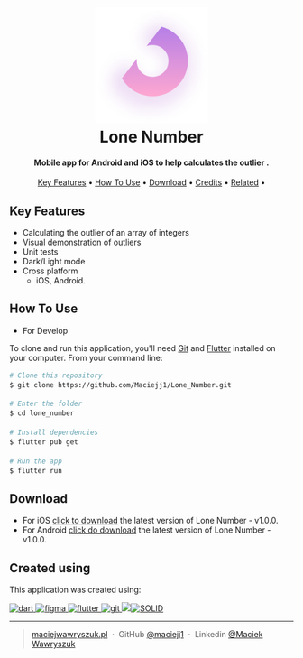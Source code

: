 
<h1 align="center">
  <br>
  <a href=""><img src="assets/images/logo.png" alt="Markdownify" width="200"></a>
  <br>
  Lone Number
  <br>
</h1>

<h4 align="center">Mobile app for Android and iOS to help calculates the outlier
<!-- <a href="http://electron.atom.io" target="_blank">Electron</a> -->
.</h4>

<!-- <p align="center">
  <a href="https://badge.fury.io/js/electron-markdownify">
    <img src="https://badge.fury.io/js/electron-markdownify.svg"
         alt="Gitter">
  </a>
  <a href="https://gitter.im/amitmerchant1990/electron-markdownify"><img src="https://badges.gitter.im/amitmerchant1990/electron-markdownify.svg"></a>
  <a href="https://saythanks.io/to/bullredeyes@gmail.com">
      <img src="https://img.shields.io/badge/SayThanks.io-%E2%98%BC-1EAEDB.svg">
  </a>
  <a href="https://www.paypal.me/AmitMerchant">
    <img src="https://img.shields.io/badge/$-donate-ff69b4.svg?maxAge=2592000&amp;style=flat">
  </a>
</p> -->

<p align="center">
  <a href="#key-features">Key Features</a> •
  <a href="#how-to-use">How To Use</a> •
  <a href="#download">Download</a> •
  <a href="#credits">Credits</a> •
  <a href="#related">Related</a> •
</p>

<!-- <img src="assets/images/socials/social.png" alt="figma"/> -->

## Key Features

* Calculating the outlier of an array of integers
* Visual demonstration of outliers
* Unit tests
* Dark/Light mode
* Cross platform
  - iOS, Android.

## How To Use
* For Develop

To clone and run this application, you'll need [Git](https://git-scm.com) and [Flutter](https://docs.flutter.dev/get-started/install) installed on your computer. From your command line:

```bash
# Clone this repository
$ git clone https://github.com/Maciejj1/Lone_Number.git

# Enter the folder
$ cd lone_number

# Install dependencies
$ flutter pub get

# Run the app
$ flutter run
```

## Download

- For iOS [click to download](https://www.mediafire.com/file/fuo2cl5w51vn9np/LoneNumber.app.zip/file) the latest version of Lone Number - v1.0.0.
- For Android [click do download](https://drive.google.com/file/d/1-QDXwpiX8wJSXQK1n8hcL9o8TGqDNvL0/view?usp=share_link) the latest version of Lone Number - v1.0.0.

## Created using

This application was created using:

<p align="left"> <a href="https://dart.dev" target="_blank" rel="noreferrer"> <img src="https://www.vectorlogo.zone/logos/dartlang/dartlang-icon.svg" alt="dart" width="40" height="40"/> </a> <a href="https://www.figma.com/" target="_blank" rel="noreferrer"> <img src="https://www.vectorlogo.zone/logos/figma/figma-icon.svg" alt="figma" width="40" height="40"/> </a>  </a> <a href="https://flutter.dev" target="_blank" rel="noreferrer"> <img src="https://www.vectorlogo.zone/logos/flutterio/flutterio-icon.svg" alt="flutter" width="40" height="40"/> </a> <a href="https://git-scm.com/" target="_blank" rel="noreferrer"> <img src="https://www.vectorlogo.zone/logos/git-scm/git-scm-icon.svg" alt="git" width="40" height="40"/> </a><a href="https://bloclibrary.dev" target="_blank" rel="noreferrer"><img src="https://plugins.jetbrains.com/files/12129/261752/icon/pluginIcon.svg"></a><a href="https://en.wikipedia.org/wiki/SOLID" target="_blank" rel="noreferrer"><img src="https://i0.wp.com/i.postimg.cc/zB23GX8D/Solid-principles.png?w=1230&ssl=1" alt="SOLID" width="50" height="40"/></a></a></p>



---

> [maciejwawryszuk.pl](https://maciejwawryszuk.pl) &nbsp;&middot;&nbsp;
> GitHub [@maciejj1](https://github.com/Maciejj1) &nbsp;&middot;&nbsp;
> Linkedin [@Maciek Wawryszuk](https://www.linkedin.com/in/maciek-wawryszuk-484737225/)
